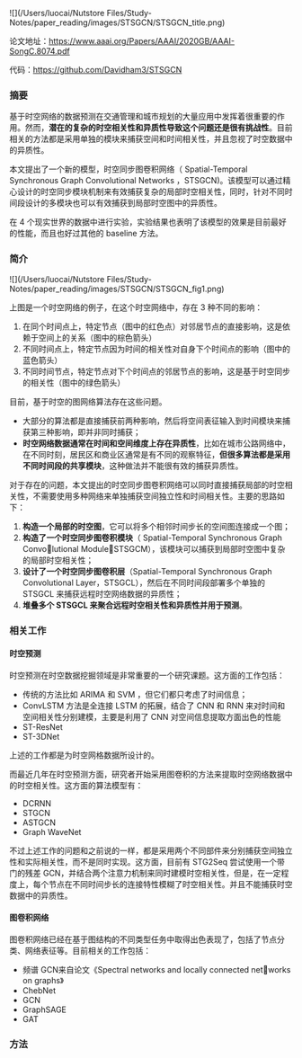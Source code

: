 ![](/Users/luocai/Nutstore Files/Study-Notes/paper_reading/images/STSGCN/STSGCN_title.png)

论文地址：https://www.aaai.org/Papers/AAAI/2020GB/AAAI-SongC.8074.pdf

代码：https://github.com/Davidham3/STSGCN



### 摘要

基于时空网络的数据预测在交通管理和城市规划的大量应用中发挥着很重要的作用。然而，**潜在的复杂的时空相关性和异质性导致这个问题还是很有挑战性**。目前相关的方法都是采用单独的模块来捕获空间和时间相关性，并且忽视了时空数据中的异质性。

本文提出了一个新的模型，时空同步图卷积网络（ Spatial-Temporal Synchronous Graph Convolutional Networks ，STSGCN)。该模型可以通过精心设计的时空同步模块机制来有效捕获复杂的局部时空相关性，同时，针对不同时间段设计的多模块也可以有效捕获到局部时空图中的异质性。

在 4 个现实世界的数据中进行实验，实验结果也表明了该模型的效果是目前最好的性能，而且也好过其他的 baseline 方法。

### 简介

![](/Users/luocai/Nutstore Files/Study-Notes/paper_reading/images/STSGCN/STSGCN_fig1.png)

上图是一个时空网络的例子，在这个时空网络中，存在 3 种不同的影响：

1. 在同个时间点上，特定节点（图中的红色点）对邻居节点的直接影响，这是依赖于空间上的关系（图中的棕色箭头）
2. 不同时间点上，特定节点因为时间的相关性对自身下个时间点的影响（图中的蓝色箭头）
3. 不同时间节点，特定节点对下个时间点的邻居节点的影响，这是基于时空同步的相关性（图中的绿色箭头）

目前，基于时空的图网络算法存在这些问题。

- 大部分的算法都是直接捕获前两种影响，然后将空间表征输入到时间模块来捕获第三种影响，即并非同时捕获；
- **时空网络数据通常在时间和空间维度上存在异质性**，比如在城市公路网络中，在不同时刻，居民区和商业区通常是有不同的观察特征，**但很多算法都是采用不同时间段的共享模块**，这种做法并不能很有效的捕获异质性。

对于存在的问题，本文提出的时空同步图卷积网络可以同时直接捕获局部的时空相关性，不需要使用多种网络来单独捕获空间独立性和时间相关性。主要的思路如下：

1. **构造一个局部的时空图**，它可以将多个相邻时间步长的空间图连接成一个图；
2. **构造了一个时空同步图卷积模块**（ Spatial-Temporal Synchronous Graph Convolutional Module，STSGCM），该模块可以捕获到局部时空图中复杂的局部时空相关性；
3. **设计了一个时空同步图卷积层**（Spatial-Temporal Synchronous Graph Convolutional Layer，STSGCL），然后在不同时间段部署多个单独的 STSGCL 来捕获远程时空网络数据的异质性；
4. **堆叠多个 STSGCL 来聚合远程时空相关性和异质性并用于预测**。





### 相关工作

#### 时空预测

时空预测在时空数据挖掘领域是非常重要的一个研究课题。这方面的工作包括：

- 传统的方法比如 ARIMA 和 SVM ，但它们都只考虑了时间信息；
- ConvLSTM 方法是全连接 LSTM 的拓展，结合了 CNN 和 RNN 来对时间和空间相关性分别建模，主要是利用了 CNN 对空间信息提取方面出色的性能
- ST-ResNet
- ST-3DNet 

上述的工作都是为时空网格数据所设计的。

而最近几年在时空预测方面，研究者开始采用图卷积的方法来提取时空网络数据中的时空相关性。这方面的算法模型有：

- DCRNN
- STGCN
- ASTGCN
- Graph WaveNet

不过上述工作的问题和之前说的一样，都是采用两个不同部件来分别捕获空间独立性和实际相关性，而不是同时实现。这方面，目前有 STG2Seq 尝试使用一个带门的残差 GCN，并结合两个注意力机制来同时建模时空相关性，但是，在一定程度上，每个节点在不同时间步长的连接特性模糊了时空相关性。并且不能捕获时空数据中的异质性。

#### 图卷积网络

图卷积网络已经在基于图结构的不同类型任务中取得出色表现了，包括了节点分类、网络表征等。目前相关的工作包括：

- 频谱 GCN来自论文《Spectral networks and locally connected networks on graphs》
- ChebNet
- GCN
- GraphSAGE
- GAT





### 方法











































